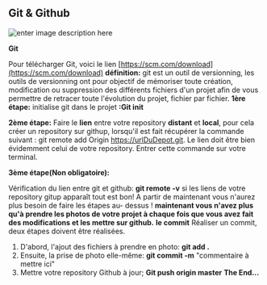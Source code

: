 ## Git & Github

![enter image description here](https://www.lucas-uzan.fr/wp-content/uploads/2019/10/git.png)



**Git**

Pour télécharger Git, voici le lien [https://scm.com/download](https://scm.com/download)
**définition:**
git est un outil de versionning, les outils de versionning ont pour objectif de mémoriser toute création, modification ou suppression des différents fichiers d'un projet afin de vous permettre de retracer toute l'évolution du projet, fichier par fichier.
**1ère étape:**
initialise git dans le projet **:Git init**

**2ème étape:**
Faire le **lien** entre votre repository **distant** et **local**, pour cela créer un repository sur githup, lorsqu'il est fait récupérer la commande suivant :  git remote add Origin https://urlDuDepot.git. Le lien doit être bien évidemment celui de votre repository. Entrer cette commande sur votre terminal.

**3ème étape(Non obligatoire):**

Vérification du lien entre git et github: **git remote -v**
si les liens de votre repository gitup apparaît tout est bon!
A partir de maintenant vous n'aurez plus besoin de faire les étapes au- dessus !
**maintenant vous n'avez plus qu'à prendre les photos de votre projet à chaque fois que vous avez fait des modifications et les mettre sur github.**
**le commit**
Réaliser un commit, deux étapes doivent être réalisées.
1. D'abord, l'ajout des fichiers à prendre en photo: **git add .**
2. Ensuite, la prise de photo elle-même: **git commit -m** "commentaire à mettre ici"
3. Mettre votre repository Github à jour; **Git push origin master**
**The End...**

















